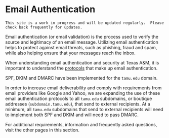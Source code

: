 # Email Authentication

```admonish info
This site is a work in progress and will be updated regularly.  Please check back frequently for updates.
```

Email authentication (or email validation) is the process used to verify the source and legitimacy of an email message.  Utilizing email authentication helps to protect against email threats, such as phishing, fraud and spam, while also helping ensure that your messages reach the inbox.

When understanding email authentication and security at Texas A&M, it is important to understand the [protocols](./email/protocols.md) that make up email authentication.

SPF, DKIM and DMARC have been implemented for the `tamu.edu` domain.

In order to increase email deliverability and comply with requirements from email providers like Google and Yahoo, we are expanding the use of these email authentication protocols to all `tamu.edu` subdomains, or boutique addresses (`subdomain.tamu.edu`), that send to external recipients.  At a minimum, all `tamu.edu` subdomains that send to external recipients will need to implement both SPF and DKIM and will need to pass DMARC.

For additional requirements, information and frequently asked questions, visit the other pages in this section.
